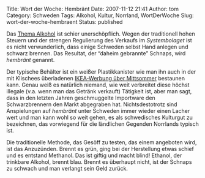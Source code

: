 Title: Wort der Woche: Hembränt
Date: 2007-11-12 21:41
Author: tom
Category: Schweden
Tags: Alkohol, Kultur, Norrland, WortDerWoche
Slug: wort-der-woche-hembraent
Status: published

Das [Thema Alkohol](http://www.fiket.de/tag/alkohol) ist schier
unerschöpflich. Wegen der traditionell hohen Steuern und der strengen
Regulierung des Verkaufs im *Systembolaget* ist es nicht verwunderlich,
dass einige Schweden selbst Hand anlegen und schwarz brennen. Das
Resultat, der “daheim gebrannte” Schnaps, wird *hembränt* genannt.

Der typische Behälter ist ein weißer Plastikkanister wie man ihn auch in
der mit Klischees überladenen [IKEA-Werbung über
Mittsommer](http://www.youtube.com/watch?v=LgqVjsaxbJ4) bestaunen kann.
Genau weiß es natürlich niemand, wie weit verbreitet diese höchst
illegale (v.a. wenn man das Getränk verkauft) Tätigkeit ist, aber man
sagt, dass in den letzten Jahren geschmuggelte Importware den
Schwarzbrennern den Markt abgegraben hat. Nichtsdestotrotz sind
Anspielungen auf *hembränt* unter Schweden immer wieder einen Lacher
wert und man kann wohl so weit gehen, es als schwedisches Kulturgut zu
bezeichnen, das vorwiegend für die ländlichen Gegenden Norrlands typisch
ist.

Die traditionelle Methode, das Gesöff zu testen, das einem angeboten
wird, ist das Anzuzünden. Brennt es grün, ging bei der Herstellung etwas
schief und es entstand Methanol. Das ist giftig und macht blind!
Ethanol, der trinkbare Alkohol, brennt blau. Brennt es überhaupt nicht,
ist der Schnaps zu schwach und man verlangt sein Geld zurück.

